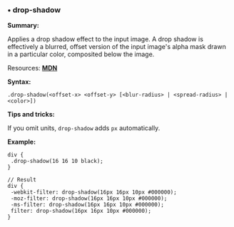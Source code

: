 ### <a name="drop-shadow"></a> &#8226; drop-shadow
**Summary:**

Applies a drop shadow effect to the input image. A drop shadow is effectively a blurred, offset version of the input image's alpha mask drawn in a particular color, composited below the image.

Resources: **[MDN](https://developer.mozilla.org/en-US/docs/Web/CSS/filter#drop-shadow())**

**Syntax:**

    .drop-shadow(<offset-x> <offset-y> [<blur-radius> | <spread-radius> | <color>])

**Tips and tricks:**

  If you omit units, `drop-shadow` adds `px` automatically. 
  
**Example:**

    div {
     .drop-shadow(16 16 10 black);
    }
    
    // Result
    div {
     -webkit-filter: drop-shadow(16px 16px 10px #000000);
     -moz-filter: drop-shadow(16px 16px 10px #000000);
     -ms-filter: drop-shadow(16px 16px 10px #000000);
     filter: drop-shadow(16px 16px 10px #000000);
    } 


